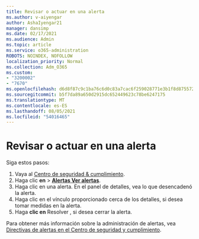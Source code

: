 ```yaml
---
title: Revisar o actuar en una alerta
ms.author: v-aiyengar
author: AshaIyengar21
manager: dansimp
ms.date: 02/17/2021
ms.audience: Admin
ms.topic: article
ms.service: o365-administration
ROBOTS: NOINDEX, NOFOLLOW
localization_priority: Normal
ms.collection: Adm_O365
ms.custom:
- "3200002"
- "7670"
ms.openlocfilehash: d6d8f87c9c1ba76c6d0c83a7cac6f259028771e3b1f8d8755729381f79f5b342
ms.sourcegitcommit: b5f7da89a650d2915dc652449623c78be6247175
ms.translationtype: MT
ms.contentlocale: es-ES
ms.lasthandoff: 08/05/2021
ms.locfileid: "54016465"
---
```

# <a name="review-or-act-on-an-alert"></a>Revisar o actuar en una alerta

Siga estos pasos:

1. Vaya al [Centro de seguridad & cumplimiento](https://go.microsoft.com/fwlink/p/?linkid=2077143).
1. Haga clic **en**  >  **[Alertas Ver alertas](https://go.microsoft.com/fwlink/?linkid=2103301)**.
1. Haga clic en una alerta. En el panel de detalles, vea lo que desencadenó la alerta.
1. Haga clic en el vínculo proporcionado cerca de los detalles, si desea tomar medidas en la alerta.
1. Haga **clic en** Resolver , si desea cerrar la alerta.

Para obtener más información sobre la administración de alertas, vea [Directivas de alertas en el Centro de seguridad y cumplimiento](https://go.microsoft.com/fwlink/?linkid=2103211).

